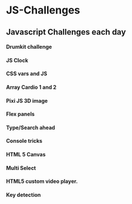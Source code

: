 # JS-Challenges
## Javascript Challenges each day

#### Drumkit challenge
#### JS Clock
#### CSS vars and JS
#### Array Cardio 1 and 2
#### Pixi JS 3D image
#### Flex panels
#### Type/Search ahead
#### Console tricks
#### HTML 5 Canvas
#### Multi Select
#### HTML5 custom video player.
#### Key detection

